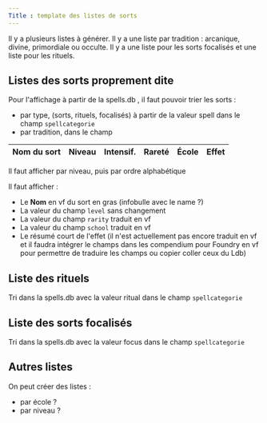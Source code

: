 ```yaml
---
Title : template des listes de sorts
---
```

Il y a plusieurs listes à générer. Il y a une liste par tradition : arcanique, divine, primordiale ou occulte. Il y a une liste pour les sorts focalisés et une liste pour les rituels.

## Listes des sorts proprement dite
Pour l'affichage à partir de la spells.db , il faut pouvoir trier les sorts :
- par type, (sorts, rituels, focalisés) à partir de la valeur spell dans le champ `spellcategorie` 
- par tradition, dans le champ

| Nom du sort | Niveau | Intensif. | Rareté | École | Effet |
|:------------|:------:|:---------:|:------:|:-----:|:------|

Il faut afficher par niveau, puis par ordre alphabétique

Il faut afficher :
- Le **Nom** en vf du sort en gras (infobulle avec le name ?)
- La valeur du champ `level` sans changement
- La valeur du champ `rarity` traduit en vf
- La valeur du champ `school` traduit en vf
- Le résumé court de l'effet (il n'est actuellement pas encore traduit en vf et il faudra intégrer le champs dans les compendium pour Foundry en vf pour permettre de traduire les champs ou copier coller ceux du Ldb)

## Liste des rituels
Tri dans la spells.db avec la valeur ritual dans le champ `spellcategorie` 

## Liste des sorts focalisés
Tri dans la spells.db avec la valeur focus dans le champ `spellcategorie`


## Autres listes
On peut créer des listes :
- par école ?
- par niveau ?